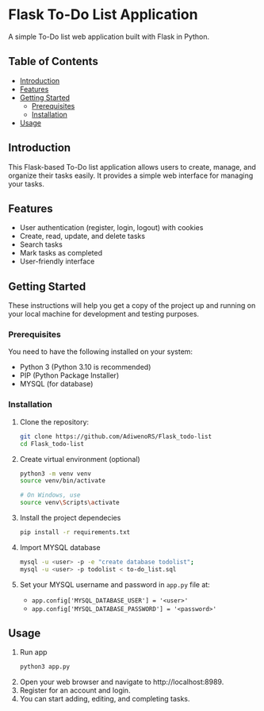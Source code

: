 # Flask To-Do List Application

A simple To-Do list web application built with Flask in Python.

## Table of Contents

- [Introduction](#introduction)
- [Features](#features)
- [Getting Started](#getting-started)
  - [Prerequisites](#prerequisites)
  - [Installation](#installation)
- [Usage](#usage)

## Introduction

This Flask-based To-Do list application allows users to create, manage, and organize their tasks easily. It provides a simple web interface for managing your tasks.

## Features

- User authentication (register, login, logout) with cookies
- Create, read, update, and delete tasks
- Search tasks
- Mark tasks as completed
- User-friendly interface

## Getting Started

These instructions will help you get a copy of the project up and running on your local machine for development and testing purposes.

### Prerequisites

You need to have the following installed on your system:

- Python 3 (Python 3.10 is recommended)
- PIP (Python Package Installer)
- MYSQL (for database)

### Installation

1. Clone the repository:

   ```bash
   git clone https://github.com/AdiwenoRS/Flask_todo-list
   cd Flask_todo-list

2. Create virtual environment (optional)
   ```bash
   python3 -m venv venv
   source venv/bin/activate
   
   # On Windows, use
   source venv\Scripts\activate

3. Install the project dependecies
   ```bash
   pip install -r requirements.txt

4. Import MYSQL database
   ```bash
   mysql -u <user> -p -e "create database todolist";
   mysql -u <user> -p todolist < to-do_list.sql

5. Set your MYSQL username and password in `app.py` file at:
   - `app.config['MYSQL_DATABASE_USER'] = '<user>'`
   - `app.config['MYSQL_DATABASE_PASSWORD'] = '<password>'`

## Usage

1. Run app
   ```bash
   python3 app.py
3. Open your web browser and navigate to http://localhost:8989.
4. Register for an account and login.
5. You can start adding, editing, and completing tasks.
